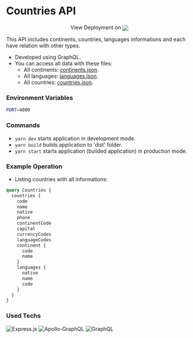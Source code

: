 # Countries API

<p align="center">
  View Deployment on 
  <a href="https://countries-graphql-api.herokuapp.com/" target="_blank">
    <img align="center" src="https://img.shields.io/badge/heroku-%23430098.svg?style=for-the-badge&logo=heroku&logoColor=white">
  </a>
</p>

This API includes continents, countries, languages informations and each have relation with other types.
- Developed using GraphQL.
- You can access all data with these files:
  - All continents: [continents.json](./src/data/continents.json).
  - All languages: [languages.json](./src/data/languages.json).
  - All countries: [countries.json](./src/data/countries.json).

### Environment Variables

```sh
PORT=4000
```

### Commands
 - `yarn dev` starts application in development mode.
 - `yarn build` builds application to 'dist' folder.
 - `yarn start` starts application (builded application) in production mode.

### Example Operation

- Listing countries with all informations:
```graphql
query Countries {
  countries {
    code
    name
    native
    phone
    continentCode
    capital
    currencyCodes
    languageCodes
    continent {
      code
      name
    }
    languages {
      native
      name
      code
    }
  }
}
```

### Used Techs

![Express.js](https://img.shields.io/badge/express.js-%23404d59.svg?style=for-the-badge&logo=express&logoColor=%2361DAFB)
![Apollo-GraphQL](https://img.shields.io/badge/-ApolloGraphQL-311C87?style=for-the-badge&logo=apollo-graphql)
![GraphQL](https://img.shields.io/badge/-GraphQL-E10098?style=for-the-badge&logo=graphql&logoColor=white)

